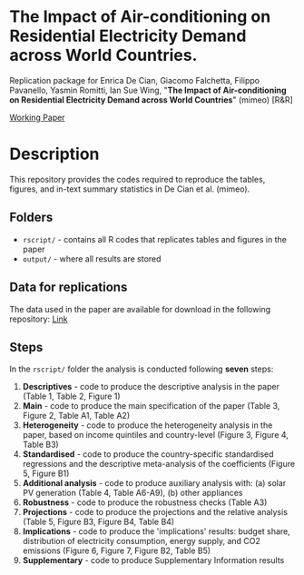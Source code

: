# The Impact of Air-conditioning on Residential Electricity Demand across World Countries.
Replication package for Enrica De Cian, Giacomo Falchetta, Filippo Pavanello, Yasmin Romitti, Ian Sue Wing, "**The Impact of Air-conditioning on Residential Electricity Demand across World Countries**" (mimeo) \[R&R\]

[Working Paper](https://papers.ssrn.com/sol3/papers.cfm?abstract_id=4604871)

# Description
This repository provides the codes required to reproduce the tables, figures, and in-text summary statistics in De Cian et al. (mimeo). 

## Folders

 - `rscript/` - contains all R codes that replicates tables and figures in the paper
 - `output/` - where all results are stored

## Data for replications
The data used in the paper are available for download in the following repository: [Link]()

## Steps

In the `rscript/` folder the analysis is conducted following **seven** steps:

1. **Descriptives** - code to produce the descriptive analysis in the paper (Table 1, Table 2, Figure 1)
2. **Main** - code to produce the main specification of the paper (Table 3, Figure 2, Table A1, Table A2)
3. **Heterogeneity** - code to produce the heterogeneity analysis in the paper, based on income quintiles and country-level (Figure 3, Figure 4, Table B3)
4. **Standardised** - code to produce the country-specific standardised regressions and the descriptive meta-analysis of the coefficients (Figure 5, Figure B1)
6. **Additional analysis** - code to produce auxiliary analysis with: (a) solar PV generation (Table 4, Table A6-A9), (b) other appliances 
5. **Robustness** - code to produce the robustness checks (Table A3)
7. **Projections** - code to produce the projections and the relative analysis (Table 5, Figure B3, Figure B4, Table B4)
8. **Implications** - code to produce the 'implications' results: budget share, distribution of electricity consumption, energy supply, and CO2 emissions (Figure 6, Figure 7, Figure B2, Table B5)
9. **Supplementary** - code to produce Supplementary Information results